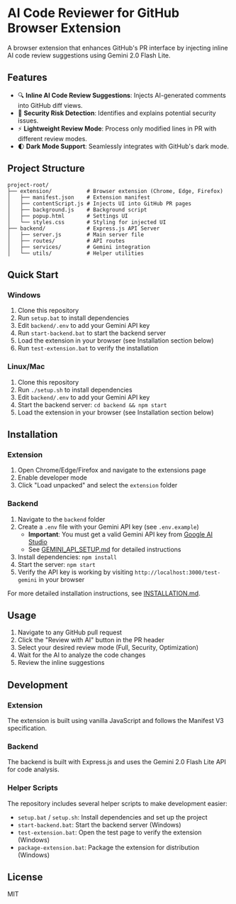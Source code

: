 # AI Code Reviewer for GitHub Browser Extension

A browser extension that enhances GitHub's PR interface by injecting inline AI code review suggestions using Gemini 2.0 Flash Lite.

## Features

-   🔍 **Inline AI Code Review Suggestions**: Injects AI-generated comments into GitHub diff views.
-   🔐 **Security Risk Detection**: Identifies and explains potential security issues.
-   ⚡ **Lightweight Review Mode**: Process only modified lines in PR with different review modes.
-   🌓 **Dark Mode Support**: Seamlessly integrates with GitHub's dark mode.

## Project Structure

```
project-root/
├── extension/           # Browser extension (Chrome, Edge, Firefox)
│   ├── manifest.json    # Extension manifest
│   ├── contentScript.js # Injects UI into GitHub PR pages
│   ├── background.js    # Background script
│   ├── popup.html       # Settings UI
│   └── styles.css       # Styling for injected UI
├── backend/             # Express.js API Server
│   ├── server.js        # Main server file
│   ├── routes/          # API routes
│   ├── services/        # Gemini integration
│   └── utils/           # Helper utilities
```

## Quick Start

### Windows

1. Clone this repository
2. Run `setup.bat` to install dependencies
3. Edit `backend/.env` to add your Gemini API key
4. Run `start-backend.bat` to start the backend server
5. Load the extension in your browser (see Installation section below)
6. Run `test-extension.bat` to verify the installation

### Linux/Mac

1. Clone this repository
2. Run `./setup.sh` to install dependencies
3. Edit `backend/.env` to add your Gemini API key
4. Start the backend server: `cd backend && npm start`
5. Load the extension in your browser (see Installation section below)

## Installation

### Extension

1. Open Chrome/Edge/Firefox and navigate to the extensions page
2. Enable developer mode
3. Click "Load unpacked" and select the `extension` folder

### Backend

1. Navigate to the `backend` folder
2. Create a `.env` file with your Gemini API key (see `.env.example`)
    - **Important**: You must get a valid Gemini API key from [Google AI Studio](https://ai.google.dev/)
    - See [GEMINI_API_SETUP.md](GEMINI_API_SETUP.md) for detailed instructions
3. Install dependencies: `npm install`
4. Start the server: `npm start`
5. Verify the API key is working by visiting `http://localhost:3000/test-gemini` in your browser

For more detailed installation instructions, see [INSTALLATION.md](INSTALLATION.md).

## Usage

1. Navigate to any GitHub pull request
2. Click the "Review with AI" button in the PR header
3. Select your desired review mode (Full, Security, Optimization)
4. Wait for the AI to analyze the code changes
5. Review the inline suggestions

## Development

### Extension

The extension is built using vanilla JavaScript and follows the Manifest V3 specification.

### Backend

The backend is built with Express.js and uses the Gemini 2.0 Flash Lite API for code analysis.

### Helper Scripts

The repository includes several helper scripts to make development easier:

-   `setup.bat` / `setup.sh`: Install dependencies and set up the project
-   `start-backend.bat`: Start the backend server (Windows)
-   `test-extension.bat`: Open the test page to verify the extension (Windows)
-   `package-extension.bat`: Package the extension for distribution (Windows)

## License

MIT
